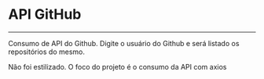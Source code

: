 <h1> API GitHub</h1>
<hr>
<p>Consumo de API do Github. Digite o usuário do Github e será listado os repositórios do mesmo.</p>

<p>Não foi estilizado. O foco do projeto é o consumo da API com axios</p>